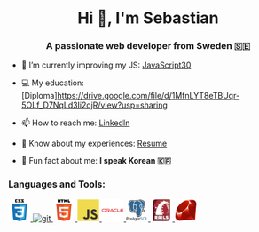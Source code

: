 <h1 align="center">Hi 👋, I'm Sebastian</h1>
<h3 align="center">A passionate web developer from Sweden 🇸🇪 </h3>

- 🌱 I’m currently improving my JS: [JavaScript30](https://github.com/SebGustavsson/JavaScript30)

- 💻 My education: [Diploma]https://drive.google.com/file/d/1MfnLYT8eTBUqr-5OLf_D7NqLd3Ii2ojR/view?usp=sharing

- 📫 How to reach me: [LinkedIn](https://www.linkedin.com/in/sebastian-gustavsson-62b563200/)

- 📄 Know about my experiences: [Resume](https://drive.google.com/file/d/1l6V_8Ui4aHVz842tTt_KmGkXtmwg2L0-/view?usp=sharing)

- 💭 Fun fact about me: **I speak Korean 🇰🇷**
<p align="left">
</p>

<h3 align="left">Languages and Tools:</h3>
<p align="left"> <a href="https://www.w3schools.com/css/" target="_blank" rel="noreferrer"> <img src="https://raw.githubusercontent.com/devicons/devicon/master/icons/css3/css3-original-wordmark.svg" alt="css3" width="40" height="40"/> </a> <a href="https://git-scm.com/" target="_blank" rel="noreferrer"> <img src="https://www.vectorlogo.zone/logos/git-scm/git-scm-icon.svg" alt="git" width="40" height="40"/> </a> <a href="https://www.w3.org/html/" target="_blank" rel="noreferrer"> <img src="https://raw.githubusercontent.com/devicons/devicon/master/icons/html5/html5-original-wordmark.svg" alt="html5" width="40" height="40"/> </a> <a href="https://developer.mozilla.org/en-US/docs/Web/JavaScript" target="_blank" rel="noreferrer"> <img src="https://raw.githubusercontent.com/devicons/devicon/master/icons/javascript/javascript-original.svg" alt="javascript" width="40" height="40"/> </a> <a href="https://www.oracle.com/" target="_blank" rel="noreferrer"> <img src="https://raw.githubusercontent.com/devicons/devicon/master/icons/oracle/oracle-original.svg" alt="oracle" width="40" height="40"/> </a> <a href="https://www.postgresql.org" target="_blank" rel="noreferrer"> <img src="https://raw.githubusercontent.com/devicons/devicon/master/icons/postgresql/postgresql-original-wordmark.svg" alt="postgresql" width="40" height="40"/> </a> <a href="https://rubyonrails.org" target="_blank" rel="noreferrer"> <img src="https://raw.githubusercontent.com/devicons/devicon/master/icons/rails/rails-original-wordmark.svg" alt="rails" width="40" height="40"/> </a> <a href="https://www.ruby-lang.org/en/" target="_blank" rel="noreferrer"> <img src="https://raw.githubusercontent.com/devicons/devicon/master/icons/ruby/ruby-original.svg" alt="ruby" width="40" height="40"/> </a> </p>

